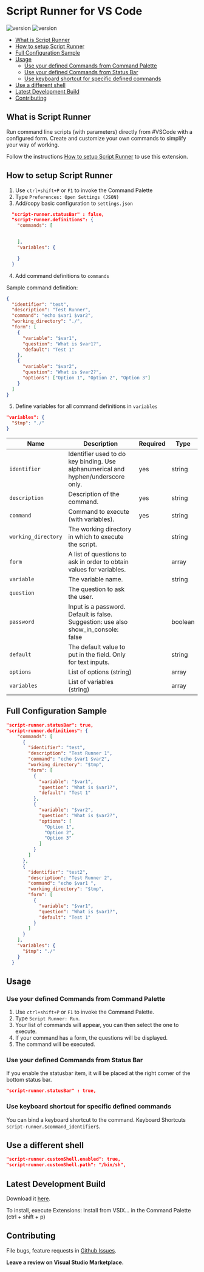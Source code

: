 <h1>Script Runner for VS Code</h1>

![version](https://vsmarketplacebadge.apphb.com/version/easterapps.script-runner.png)
![version](https://vsmarketplacebadge.apphb.com/rating-star/easterapps.script-runner.png)

- [What is Script Runner](#what-is-script-runner)
- [How to setup Script Runner](#how-to-setup-script-runner)
- [Full Configuration Sample](#full-configuration-sample)
- [Usage](#usage)
  - [Use your defined Commands from Command Palette](#use-your-defined-commands-from-command-palette)
  - [Use your defined Commands from Status Bar](#use-your-defined-commands-from-status-bar)
  - [Use keyboard shortcut for specific defined commands](#use-keyboard-shortcut-for-specific-defined-commands)
- [Use a different shell](#use-a-different-shell)
- [Latest Development Build](#latest-development-build)
- [Contributing](#contributing)

## What is Script Runner

Run command line scripts (with parameters) directly from #VSCode with a configured form.
Create and customize your own commands to simplify your way of working.

Follow the instructions [How to setup Script Runner](#how-to-setup-script-runner) to use this extension.

## How to setup Script Runner

1. Use `ctrl+shift+P` or `F1` to invoke the Command Palette
2. Type `Preferences: Open Settings (JSON)`
3. Add/copy basic configuration to `settings.json`

```json
  "script-runner.statusBar" : false,
  "script-runner.definitions": {
    "commands": [


    ],
    "variables": {

    }
  }
```

4. Add command definitions to `commands`

Sample command definition:

```json
{
  "identifier": "test",
  "description": "Test Runner",
  "command": "echo $var1 $var2",
  "working_directory": "./",
  "form": [
    {
      "variable": "$var1",
      "question": "What is $var1?",
      "default": "Test 1"
    },
    {
      "variable": "$var2",
      "question": "What is $var2?",
      "options": ["Option 1", "Option 2", "Option 3"]
    }
  ]
}
```

5. Define variables for all command definitions in `variables`

```json
"variables": {
  "$tmp": "./"
}
```

| Name                | Description                                                                         | Required | Type    |
| ------------------- | ----------------------------------------------------------------------------------- | -------- | ------- |
| `identifier`        | Identifier used to do key binding. Use alphanumerical and hyphen/underscore only.   | yes      | string  |
| `description`       | Description of the command.                                                         | yes      | string  |
| `command`           | Command to execute (with variables).                                                | yes      | string  |
| `working_directory` | The working directory in which to execute the script.                               |          | string  |
| `form`              | A list of questions to ask in order to obtain values for variables.                 |          | array   |
| `variable`          | The variable name.                                                                  |          | string  |
| `question`          | The question to ask the user.                                                       |          |
| `password`          | Input is a password. Default is false.  Suggestion: use also show_in_console: false |          | boolean |
| `default`           | The default value to put in the field. Only for text inputs.                        |          | string  |
| `options`           | List of options (string)                                                            |          | array   |
| `variables`         | List of variables (string)                                                          |          | array   |

## Full Configuration Sample

```json
"script-runner.statusBar": true,
"script-runner.definitions": {
    "commands": [
      {
        "identifier": "test",
        "description": "Test Runner 1",
        "command": "echo $var1 $var2",
        "working_directory": "$tmp",
        "form": [
          {
            "variable": "$var1",
            "question": "What is $var1?",
            "default": "Test 1"
          },
          {
            "variable": "$var2",
            "question": "What is $var2?",
            "options": [
              "Option 1",
              "Option 2",
              "Option 3"
            ]
          }
        ]
      },
      {
        "identifier": "test2",
        "description": "Test Runner 2",
        "command": "echo $var1 ",
        "working_directory": "$tmp",
        "form": [
          {
            "variable": "$var1",
            "question": "What is $var1?",
            "default": "Test 1"
          }
        ]
      }
    ],
    "variables": {
      "$tmp": "./"
    }
  }

```

## Usage

### Use your defined Commands from Command Palette

1. Use `ctrl+shift+P` or `F1` to invoke the Command Palette.
2. Type `Script Runner: Run`.
3. Your list of commands will appear, you can then select the one to execute.
4. If your command has a form, the questions will be displayed.
5. The command will be executed.

### Use your defined Commands from Status Bar

If you enable the statusbar item, it will be placed at the right corner of the bottom status bar.

```json
"script-runner.statusBar" : true,
```

### Use keyboard shortcut for specific defined commands

You can bind a keyboard shortcut to the command. Keyboard Shortcuts `script-runner.$command_identifier$`.

## Use a different shell

```json
"script-runner.customShell.enabled": true,
"script-runner.customShell.path": "/bin/sh",
```

## Latest Development Build

Download it [here](https://github.com/easterapps/vscode-script-runner).

To install, execute Extensions: Install from VSIX... in the Command Palette (ctrl + shift + p)

## Contributing

File bugs, feature requests in [Github Issues](<[https://link](https://github.com/easterapps/vscode-script-runner/issues)>).

**Leave a review on Visual Studio Marketplace.**
